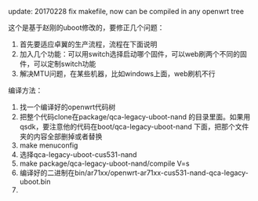 update: 20170228
fix makefile, now can be compiled in any openwrt tree

这个是基于赵刚的uboot修改的，要修正几个问题：

1. 首先要适应卓翼的生产流程，流程在下面说明
2. 加入几个功能：可以用switch选择启动哪个固件，可以web刷两个不同的固件，可以定制switch功能
3. 解决MTU问题，在某些机器，比如windows上面，web刷机不行

编译方法：

1. 找一个编译好的openwrt代码树
2. 把整个代码clone在package/qca-legacy-uboot-nand 的目录里面。如果用qsdk，要注意他的代码在boot/qca-legacy-uboot-nand 下面，把那个文件夹的内容全部删掉或者替换
3. make menuconfig
4. 选择qca-legacy-uboot-cus531-nand
5. make package/qca-legacy-uboot-nand/compile V=s
6. 编译好的二进制在bin/ar71xx/openwrt-ar71xx-cus531-nand-qca-legacy-uboot.bin
7.
